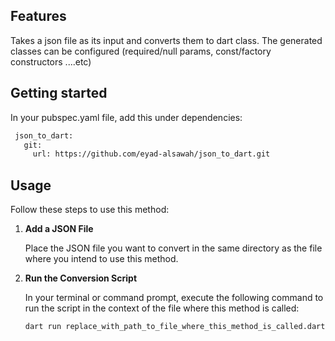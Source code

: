 ## Features

Takes a json file as its input and converts them to dart class.
The generated classes can be configured (required/null params, const/factory constructors ....etc)

## Getting started

In your pubspec.yaml file, add this under dependencies:
 ```bash
  json_to_dart:
    git:
      url: https://github.com/eyad-alsawah/json_to_dart.git
```

## Usage

Follow these steps to use this method:

1. **Add a JSON File**

   Place the JSON file you want to convert in the same directory as the file where you intend to use this method.

2. **Run the Conversion Script**

   In your terminal or command prompt, execute the following command to run the script in the context of the file where this method is called:

   ```bash
   dart run replace_with_path_to_file_where_this_method_is_called.dart

